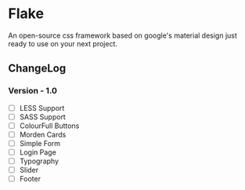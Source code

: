# Flake
An open-source css framework based on google's material design just ready to use on your next project.

## ChangeLog
### Version - 1.0
- [ ] LESS Support
- [ ] SASS Support
- [ ] ColourFull Buttons
- [ ] Morden Cards
- [ ] Simple Form
- [ ] Login Page
- [ ] Typography 
- [ ] Slider
- [ ] Footer
